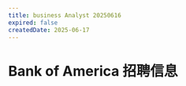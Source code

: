```yaml
---
title: business Analyst 20250616
expired: false
createdDate: 2025-06-17
---
```


# Bank of America 招聘信息

<JobPostingTable job-posting-json-path="bank-of-america/data/business-analyst-20250616.json"/>
